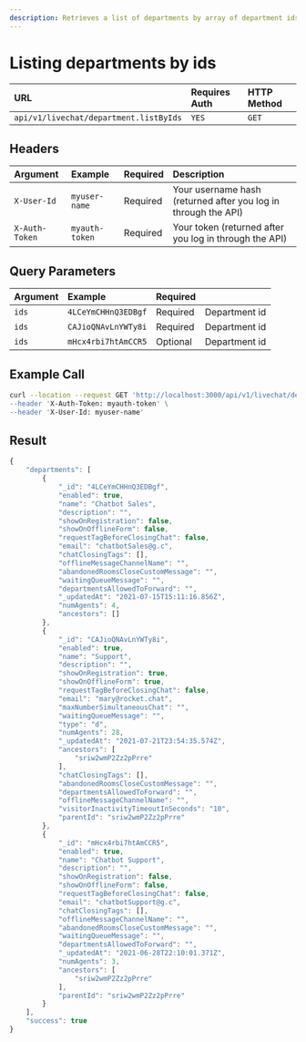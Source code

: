 ```yaml
---
description: Retrieves a list of departments by array of department ids
---
```


# Listing departments by ids



| URL | Requires Auth | HTTP Method |
| :--- | :--- | :--- |
| `api/v1/livechat/department.listByIds` | `YES` | `GET` |

## Headers

| Argument | Example | Required | Description |
| :--- | :--- | :--- | :--- |
| `X-User-Id` | `myuser-name` | Required | Your username hash \(returned after you log in through the API\) |
| `X-Auth-Token` | `myauth-token` | Required | Your token \(returned after you log in through the API\) |

## Query Parameters

| Argument | Example | Required |  |
| :--- | :--- | :--- | :--- |
| `ids` | `4LCeYmCHHnQ3EDBgf` | Required | Department id |
| `ids` | `CAJioQNAvLnYWTy8i` | Required | Department id |
| `ids` | `mHcx4rbi7htAmCCR5` | Optional | Department id |

## Example Call

```bash
curl --location --request GET 'http://localhost:3000/api/v1/livechat/department.listByIds?ids=4LCeYmCHHnQ3EDBgf&ids=CAJioQNAvLnYWTy8i&ids=mHcx4rbi7htAmCCR5\
--header 'X-Auth-Token: myauth-token' \
--header 'X-User-Id: myuser-name'
```

## Result

```javascript
{
    "departments": [
        {
            "_id": "4LCeYmCHHnQ3EDBgf",
            "enabled": true,
            "name": "Chatbot Sales",
            "description": "",
            "showOnRegistration": false,
            "showOnOfflineForm": false,
            "requestTagBeforeClosingChat": false,
            "email": "chatbotSales@g.c",
            "chatClosingTags": [],
            "offlineMessageChannelName": "",
            "abandonedRoomsCloseCustomMessage": "",
            "waitingQueueMessage": "",
            "departmentsAllowedToForward": "",
            "_updatedAt": "2021-07-15T15:11:16.856Z",
            "numAgents": 4,
            "ancestors": []
        },
        {
            "_id": "CAJioQNAvLnYWTy8i",
            "enabled": true,
            "name": "Support",
            "description": "",
            "showOnRegistration": true,
            "showOnOfflineForm": true,
            "requestTagBeforeClosingChat": false,
            "email": "mary@rocket.chat",
            "maxNumberSimultaneousChat": "",
            "waitingQueueMessage": "",
            "type": "d",
            "numAgents": 28,
            "_updatedAt": "2021-07-21T23:54:35.574Z",
            "ancestors": [
                "sriw2wmP2Zz2pPrre"
            ],
            "chatClosingTags": [],
            "abandonedRoomsCloseCustomMessage": "",
            "departmentsAllowedToForward": "",
            "offlineMessageChannelName": "",
            "visitorInactivityTimeoutInSeconds": "10",
            "parentId": "sriw2wmP2Zz2pPrre"
        },
        {
            "_id": "mHcx4rbi7htAmCCR5",
            "enabled": true,
            "name": "Chatbot Support",
            "description": "",
            "showOnRegistration": false,
            "showOnOfflineForm": false,
            "requestTagBeforeClosingChat": false,
            "email": "chatbotSupport@g.c",
            "chatClosingTags": [],
            "offlineMessageChannelName": "",
            "abandonedRoomsCloseCustomMessage": "",
            "waitingQueueMessage": "",
            "departmentsAllowedToForward": "",
            "_updatedAt": "2021-06-28T22:10:01.371Z",
            "numAgents": 3,
            "ancestors": [
                "sriw2wmP2Zz2pPrre"
            ],
            "parentId": "sriw2wmP2Zz2pPrre"
        }
    ],
    "success": true
}
```

